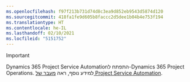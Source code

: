 ```yaml
---
ms.openlocfilehash: f97f213b731d74d8c3ea9d852eb9543d5874d120
ms.sourcegitcommit: 418fa1fe9d605b8faccc2d5dee1b04b4e753f194
ms.translationtype: HT
ms.contentlocale: he-IL
ms.lasthandoff: 02/10/2021
ms.locfileid: "5151752"
---
```

> [!IMPORTANT]
> Dynamics 365 Project Service Automationהתפתח ל-Dynamics 365 Project Operations. למידע נוסף, ראה [מעבר של Project Service Automation](https://dynamics.microsoft.com/en-us/project-service-automation/overview/).
